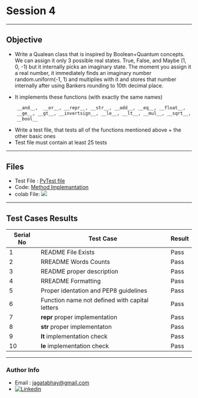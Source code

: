 # Session 4 
---
## Objective
- Write a Qualean class that is inspired by Boolean+Quantum concepts. We can assign it only 3 possible real states. True, False, and Maybe (1, 0, -1) but it internally picks an imaginary state. The moment you assign it a real number, it immediately finds an imaginary number random.uniform(-1, 1) and multiplies with it and stores that number internally after using Bankers rounding to 10th decimal place.  
 
- It implements these functions (with exactly the same names) 

``` html 
    __and__,  __or__, __repr__, __str__, __add__, __eq__, __float__,
    __ge__, __gt__, __invertsign__, __le__, __lt__, __mul__, __sqrt__, 
    __bool__

```
- Write a test file, that tests all of the functions mentioned above + the other basic ones 
- Test file must contain at least 25 tests

---
## Files
 - Test File : [PyTest file](https://github.com/jagatabhay/EPAi/blob/master/S4/test_session4.py)
 - Code: [Method Implemantation](https://github.com/jagatabhay/EPAi/blob/master/S4/session4.py)
 - colab File: [![](https://github.com/jagatabhay/TSAI/blob/master/openincolablogo.JPG)]()
---

## Test Cases Results

| Serial No  | Test Case | Result |
| ---------- | --------- | ------ |
| 1 | README File Exists | Pass |
| 2 | RREADME Words Counts | Pass |
| 3 | README proper description | Pass |
| 4 | RREADME Formatting | Pass |
| 5 | Proper identation and  PEP8 guidelines | Pass |
| 6 | Function name not defined with capital letters | Pass |
| 7 | __repr__ proper implementation | Pass |
| 8 | __str__ proper implementaton | Pass |
| 9 | __lt__ implementation check | Pass |
| 10 | __le__ implementation check | Pass | 

---

### Author Info
- Email : [jagatabhay@gmail.com](#jagatabhay@gmail.com)
- [![Linkedin](https://github.com/jagatabhay/TSAI/blob/master/logo.png)](https://www.linkedin.com/in/jagatnandan-prasad-240042129/)
